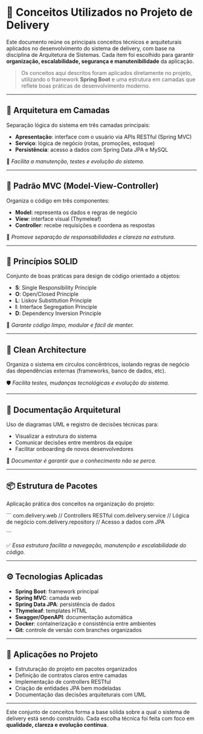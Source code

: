 # 🧠 Conceitos Utilizados no Projeto de Delivery

Este documento reúne os principais conceitos técnicos e arquiteturais aplicados no desenvolvimento do sistema de delivery, com base na disciplina de Arquitetura de Sistemas. Cada item foi escolhido para garantir **organização, escalabilidade, segurança e manutenibilidade** da aplicação.

> Os conceitos aqui descritos foram aplicados diretamente no projeto, utilizando o framework **Spring Boot** e uma estrutura em camadas que reflete boas práticas de desenvolvimento moderno.

---

## 🧱 Arquitetura em Camadas

Separação lógica do sistema em três camadas principais:

- **Apresentação**: interface com o usuário via APIs RESTful (Spring MVC)
- **Serviço**: lógica de negócio (rotas, promoções, estoque)
- **Persistência**: acesso a dados com Spring Data JPA e MySQL

🔎 *Facilita a manutenção, testes e evolução do sistema.*

---

## 🎯 Padrão MVC (Model-View-Controller)

Organiza o código em três componentes:

- **Model**: representa os dados e regras de negócio
- **View**: interface visual (Thymeleaf)
- **Controller**: recebe requisições e coordena as respostas

🧩 *Promove separação de responsabilidades e clareza na estrutura.*

---

## 🧼 Princípios SOLID

Conjunto de boas práticas para design de código orientado a objetos:

- **S**: Single Responsibility Principle  
- **O**: Open/Closed Principle  
- **L**: Liskov Substitution Principle  
- **I**: Interface Segregation Principle  
- **D**: Dependency Inversion Principle

🔧 *Garante código limpo, modular e fácil de manter.*

---

## 🧪 Clean Architecture

Organiza o sistema em círculos concêntricos, isolando regras de negócio das dependências externas (frameworks, banco de dados, etc).

🛡️ *Facilita testes, mudanças tecnológicas e evolução do sistema.*

---

## 📐 Documentação Arquitetural

Uso de diagramas UML e registro de decisões técnicas para:

- Visualizar a estrutura do sistema
- Comunicar decisões entre membros da equipe
- Facilitar onboarding de novos desenvolvedores

📘 *Documentar é garantir que o conhecimento não se perca.*

---

## 📦 Estrutura de Pacotes

Aplicação prática dos conceitos na organização do projeto:

´´´
com.delivery.web // Controllers RESTful 
com.delivery.service // Lógica de negócio 
com.delivery.repository // Acesso a dados com JPA

´´´

✅ *Essa estrutura facilita a navegação, manutenção e escalabilidade do código.*

---

## ⚙️ Tecnologias Aplicadas

- **Spring Boot**: framework principal
- **Spring MVC**: camada web
- **Spring Data JPA**: persistência de dados
- **Thymeleaf**: templates HTML
- **Swagger/OpenAPI**: documentação automática
- **Docker**: containerização e consistência entre ambientes
- **Git**: controle de versão com branches organizados

---

## 🧪 Aplicações no Projeto

- Estruturação do projeto em pacotes organizados  
- Definição de contratos claros entre camadas  
- Implementação de controllers RESTful  
- Criação de entidades JPA bem modeladas  
- Documentação das decisões arquiteturais com UML

---

Este conjunto de conceitos forma a base sólida sobre a qual o sistema de delivery está sendo construído. Cada escolha técnica foi feita com foco em **qualidade, clareza e evolução contínua**.
